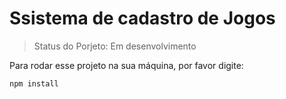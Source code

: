<h1> Ssistema de cadastro de Jogos</h1>

> Status do Porjeto: Em desenvolvimento

Para rodar esse projeto na sua máquina, por favor digite:

```
npm install
```
